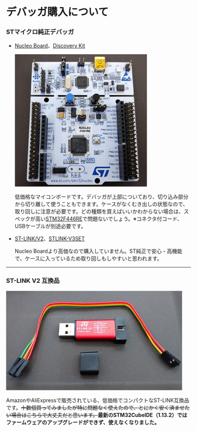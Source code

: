 # デバッガ購入について

### STマイクロ純正デバッガ

- [Nucleo Board](https://akizukidenshi.com/catalog/g/gM-07724/)、[Discovery Kit](https://akizukidenshi.com/catalog/g/gM-05313/)

  ![Nucleo](img/005_001.jpg) 

  低価格なマイコンボードです。デバッガが上部についており、切り込み部分から切り離して使うこともできます。ケースがなくむき出しの状態なので、取り回しに注意が必要です。どの種類を買えばいいかわからない場合は、スペックが高い[STM32F446RE](https://akizukidenshi.com/catalog/g/gM-10176/)で問題ないでしょう。※コネクタ付コード、USBケーブルが別途必要です。

- [ST-LINK/V2](https://jp.rs-online.com/web/p/chip-programmers/7141701)、[STLINK-V3SET](https://akizukidenshi.com/catalog/g/gM-14361/)

  Nucleo Boardより高価なので購入していません。ST純正で安心・高機能で、ケースに入っているため取り回しもしやすいと思われます。

---

### ST-LINK V2 互換品

![stlc](img/005_002.jpg) 

AmazonやAliExpressで販売されている、低価格でコンパクトなST-LINK互換品です。~~十数個買ってみましたが特に問題なく使えたので、とにかく安く済ませたい場合はこちらで大丈夫だと思います。~~**最新のSTM32CubeIDE（1.13.2）ではファームウェアのアップグレードができず、使えなくなりました。**